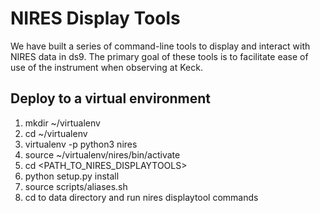 # NIRES Display Tools
We have built a series of command-line tools to display and interact with
NIRES data in ds9. The primary goal of these tools is to facilitate ease
of use of the instrument when observing at Keck.

## Deploy to a virtual environment
1. mkdir ~/virtualenv
2. cd ~/virtualenv
3. virtualenv -p python3 nires
4. source ~/virtualenv/nires/bin/activate
6. cd <PATH_TO_NIRES_DISPLAYTOOLS>
7. python setup.py install
8. source scripts/aliases.sh
9. cd to data directory and run nires displaytool commands